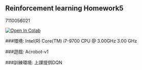 ## Reinforcement learning Homework5
7110056021 


[![Open In Colab](https://colab.research.google.com/assets/colab-badge.svg)](https://colab.research.google.com/github/EdwardTong899/dqn_pytorch_lightning_tensorboardok_ipynb.py/blob/main/DQN%20pytorch%20lightning%20wuth%20gym%20Acrobot-v.ipynb)

###環境: Intel(R) Core(TM) i7-9700 CPU @ 3.00GHz   3.00 GHz
  
###遊戲: Acrobot-v1
  
###訓練環境: 上課提供DQN

